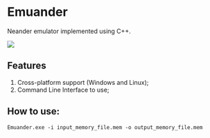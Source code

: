# Emuander
Neander emulator implemented using C++.

![](https://github.com/azhow/Emuander/workflows/Windows%20Build%20CI/badge.svg)

## Features
1. Cross-platform support (Windows and Linux);
2. Command Line Interface to use;

## How to use:
```
Emuander.exe -i input_memory_file.mem -o output_memory_file.mem
```
